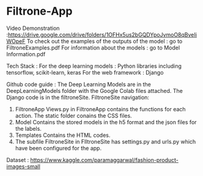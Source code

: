 # Filtrone-App

Video Demonstration :https://drive.google.com/drive/folders/1OFHx5us2bGQDYpoJvmoO8qBveIiWOpeF
To check out the examples of the outputs of the model : go to FiltroneExamples.pdf
For information about the models : go to Model Information.pdf

Tech Stack :
For the deep learning models : 
Python libraries including tensorflow, scikit-learn, keras
For the web framework :
Django

Github code guide :
The Deep Learning Models are in the DeepLearningModels folder with the Google Colab files attached.
The Django code is in the filtroneSite.
FiltroneSite navigation:
1. FiltroneApp
Views.py in FiltroneApp contains the functions for each action.
The static folder conains the CSS files.
2. Model
Contains the stored models in the h5 format and the json files for the labels.
3. Templates
Contains the HTML codes.
4. The subfile FiltroneSite in FIltroneSite has settings.py and urls.py which have been configured for the app.

Dataset : https://www.kaggle.com/paramaggarwal/fashion-product-images-small
